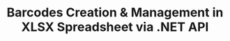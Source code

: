 ---
############################# Static ############################
layout: "auto-gen-gist"
draft: false
path: "assembly/net/barcode/xlsx"
otherformats: XLS XLT XLSM XLTX XLTM XLSB ODS 

############################# Head ############################
head_title: "How to Generate & Add Barcodes in Excel Spreadsheet via C#, ASP.NET"
head_description: "GroupDocs.Assembly .NET API supports the creation & insertion of barcode images inside Excel Spreadsheet (XLS, XLT, XLSX, XLSM, XLTX, XLTM & XLSB) documents."

############################# Header ############################
title: "Barcodes Creation & Management in XLSX Spreadsheet via .NET API"
description: "Using GroupDocs.Assembly .NET API software developers can dynamically create &  manage Barcode images in Excel XLSX Spreadsheet documents inside C#, ASP.NET apps."

######################### Download Button #######################
button:
    enable: true

############################# About ############################
about:
    enable: true
    title: "How to Add Barcode Generation for Spreadsheets?"
    content: |
       This page provides information about how to generate barcodes in Excel spreadsheet using .NET API. Barcodes are digital code storing machine-readable information that is normally used for the quick identification of a large number of items. It brings speed and accuracy to your system which automatically reduces time of an operation. GroupDocs.Assembly is a powerful .NET API that allows software developers to programmatically draw numerous 1D & 2D barcode images with the customized text, appearance, and different encoding types inside Microsoft Excel spreadsheet at particular location. The API also makes it easy to manage barcode image size, foreground & background colors, font size, image resolution, text auto-correction and more. 

############################# content ############################
steps:
    enable: true
    block:
    - title_left: "Barcodes Generation in XLSX Spreadsheets via .NET"
      content_left: |
       GroupDocs.Assembly .NET provides complete support for adding and managing Barcodes inside XLSX  spreadsheet. The following C# .NET code example demonstrates how to generate and insert barcode images inside a Microsoft Excel Spreadsheet document. 

      title_right: "How to Use Barcode Images in XLS"
      content_right: |
        * Create an instance of [DocumentAssembler ](https://apireference.groupdocs.com/assembly/net/groupdocs.assembly/documentassembler) 
        * Call [AssembleDocument]( https://apireference.groupdocs.com/assembly/net/groupdocs.assembly.documentassembler/assembledocument/methods/1) method with the following parameters
          * Stream to read a template document.
          * Stream to write the resultant document.
          * Additional options for document loading and saving.
          * Information on data source objects.

      gisthash: "8576f622912b355ce69966077033dcac"
      gistfile: "generate_barcodes_in_spreadsheets.cs"

    - title_left: "System Requirements"
      content_left: |
        GroupDocs.Assembly .NET APIs are supported on all major platforms and operating systems. For complete system requirements guide, please visit [system requirements](https://docs.groupdocs.com/assembly/net/system-requirements/) Before executing the code below, please make sure that you have the following prerequisites installled on your system:
        * Operating Systems: Microsoft Windows, Linux, MacOS
        * Development Environment:  Visual Studio, Xamarin, MonoDevelop etc
        * Frameworks: .NET Framework, .NET Standard, .NET Core, Mono
        * Get the latest version of GroupDocs.Assembly .NET APIs from [NuGet](https://www.nuget.org/packages/GroupDocs.Assembly/)
        
      title_right: "Why Use GroupDocs.Assembly"
      content_right: |
        * Allow users to create custom documents from templates.
        * No additional software is required to create and automate documents
        * Ability to generate an output document based on the data source
        * Dynamically insert out document content in report
        * Dynamically attach email attachments & insert hyperlinks in reports 

demos:
    enable: true
        

about_formats:
    enable: true


more_formats:
    enable: true


back_to_top:
    enable: true
---